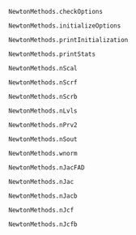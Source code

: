 ```@docs
NewtonMethods.checkOptions
```

```@docs
NewtonMethods.initializeOptions
```

```@docs
NewtonMethods.printInitialization
```

```@docs
NewtonMethods.printStats
```

```@docs
NewtonMethods.nScal
```

```@docs
NewtonMethods.nScrf
```

```@docs
NewtonMethods.nScrb
```

```@docs
NewtonMethods.nLvls
```

```@docs
NewtonMethods.nPrv2
```

```@docs
NewtonMethods.nSout
```

```@docs
NewtonMethods.wnorm
```

```@docs
NewtonMethods.nJacFAD
```

```@docs
NewtonMethods.nJac
```

```@docs
NewtonMethods.nJacb
```

```@docs
NewtonMethods.nJcf
```

```@docs
NewtonMethods.nJcfb
```

